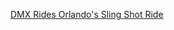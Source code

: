 ---
layout: post
wordpress_id: 1735
wordpress_url: http://noesbueno.com/archives/1735
date: '2014-08-01 22:08:05 -0500'
date_gmt: '2014-08-02 03:08:05 -0500'
body: |
  <p><a href="http://www.thehighdefinite.com/2014/07/dmx-rides-orlandos-sling-shot-ride/">DMX Rides Orlando's Sling Shot Ride</a></p>
---